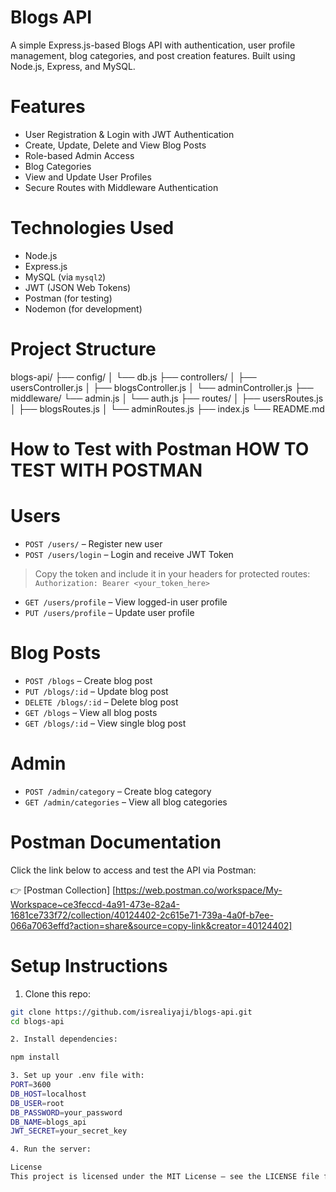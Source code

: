 # Blogs API

A simple Express.js-based Blogs API with authentication, user profile management, blog categories, and post creation features. Built using Node.js, Express, and MySQL.

# Features

- User Registration & Login with JWT Authentication
- Create, Update, Delete and View Blog Posts
- Role-based Admin Access
- Blog Categories
- View and Update User Profiles
- Secure Routes with Middleware Authentication

# Technologies Used

- Node.js
- Express.js
- MySQL (via `mysql2`)
- JWT (JSON Web Tokens)
- Postman (for testing)
- Nodemon (for development)


# Project Structure

blogs-api/
├── config/
│ └── db.js
├── controllers/
│ ├── usersController.js
│ ├── blogsController.js
│ └── adminController.js
├── middleware/
  └── admin.js
│ └── auth.js
├── routes/
│ ├── usersRoutes.js
│ ├── blogsRoutes.js
│ └── adminRoutes.js
├── index.js
└── README.md

# How to Test with Postman HOW TO TEST WITH POSTMAN

# Users

- `POST /users/` – Register new user  
- `POST /users/login` – Login and receive JWT Token

> Copy the token and include it in your headers for protected routes:  
`Authorization: Bearer <your_token_here>`

- `GET /users/profile` – View logged-in user profile  
- `PUT /users/profile` – Update user profile

# Blog Posts

- `POST /blogs` – Create blog post  
- `PUT /blogs/:id` – Update blog post  
- `DELETE /blogs/:id` – Delete blog post  
- `GET /blogs` – View all blog posts  
- `GET /blogs/:id` – View single blog post

# Admin

- `POST /admin/category` – Create blog category  
- `GET /admin/categories` – View all blog categories

# Postman Documentation

Click the link below to access and test the API via Postman:

👉 [Postman Collection] [https://web.postman.co/workspace/My-Workspace~ce3feccd-4a91-473e-82a4-1681ce733f72/collection/40124402-2c615e71-739a-4a0f-b7ee-066a7063effd?action=share&source=copy-link&creator=40124402]

# Setup Instructions

1. Clone this repo:

```bash
git clone https://github.com/isrealiyaji/blogs-api.git
cd blogs-api

2. Install dependencies:

npm install

3. Set up your .env file with:
PORT=3600
DB_HOST=localhost
DB_USER=root
DB_PASSWORD=your_password
DB_NAME=blogs_api
JWT_SECRET=your_secret_key

4. Run the server:

License
This project is licensed under the MIT License – see the LICENSE file for details.